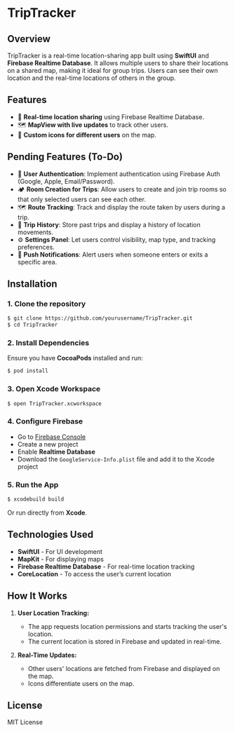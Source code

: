 # TripTracker

## Overview
TripTracker is a real-time location-sharing app built using **SwiftUI** and **Firebase Realtime Database**. It allows multiple users to share their locations on a shared map, making it ideal for group trips. Users can see their own location and the real-time locations of others in the group.

## Features
- 📍 **Real-time location sharing** using Firebase Realtime Database.
- 🗺️ **MapView with live updates** to track other users.
- 👤 **Custom icons for different users** on the map.

## Pending Features (To-Do)
- 🔑 **User Authentication**: Implement authentication using Firebase Auth (Google, Apple, Email/Password).
- 🏕️ **Room Creation for Trips**: Allow users to create and join trip rooms so that only selected users can see each other.
- 🗺️ **Route Tracking**: Track and display the route taken by users during a trip.
- 🏁 **Trip History**: Store past trips and display a history of location movements.
- ⚙️ **Settings Panel**: Let users control visibility, map type, and tracking preferences.
- 🔔 **Push Notifications**: Alert users when someone enters or exits a specific area.

## Installation
### 1. Clone the repository
```sh
$ git clone https://github.com/yourusername/TripTracker.git
$ cd TripTracker
```

### 2. Install Dependencies
Ensure you have **CocoaPods** installed and run:
```sh
$ pod install
```

### 3. Open Xcode Workspace
```sh
$ open TripTracker.xcworkspace
```

### 4. Configure Firebase
- Go to [Firebase Console](https://console.firebase.google.com/)
- Create a new project
- Enable **Realtime Database**
- Download the `GoogleService-Info.plist` file and add it to the Xcode project

### 5. Run the App
```sh
$ xcodebuild build
```
Or run directly from **Xcode**.

## Technologies Used
- **SwiftUI** - For UI development
- **MapKit** - For displaying maps
- **Firebase Realtime Database** - For real-time location tracking
- **CoreLocation** - To access the user’s current location

## How It Works
1. **User Location Tracking:**
   - The app requests location permissions and starts tracking the user's location.
   - The current location is stored in Firebase and updated in real-time.

2. **Real-Time Updates:**
   - Other users' locations are fetched from Firebase and displayed on the map.
   - Icons differentiate users on the map.

## License
MIT License
